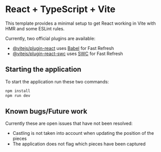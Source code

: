 # React + TypeScript + Vite

This template provides a minimal setup to get React working in Vite with HMR and some ESLint rules.

Currently, two official plugins are available:

- [@vitejs/plugin-react](https://github.com/vitejs/vite-plugin-react/blob/main/packages/plugin-react/README.md) uses [Babel](https://babeljs.io/) for Fast Refresh
- [@vitejs/plugin-react-swc](https://github.com/vitejs/vite-plugin-react-swc) uses [SWC](https://swc.rs/) for Fast Refresh

## Starting the application

To start the application run these two commands:

```bash
npm install
npm run dev
```

## Known bugs/Future work

Currently these are open issues that have not been resolved:

- Castling is not taken into account when updating the position of the pieces
- The application does not flag which pieces have been captured
